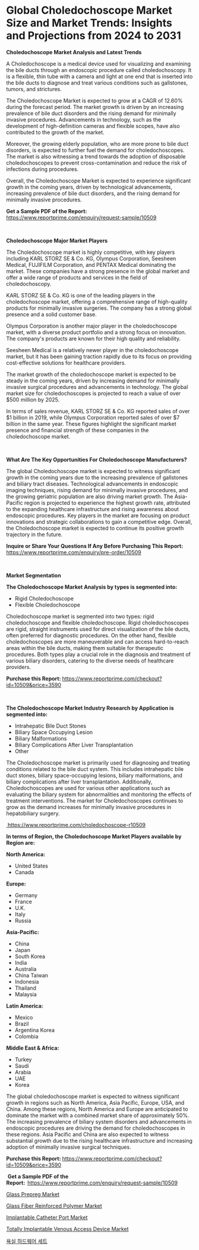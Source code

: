 <p><h1>Global Choledochoscope Market Size and Market Trends: Insights and Projections from 2024 to 2031</h1></p><p><strong>Choledochoscope Market Analysis and Latest Trends</strong></p>
<p><p>A Choledochoscope is a medical device used for visualizing and examining the bile ducts through an endoscopic procedure called choledochoscopy. It is a flexible, thin tube with a camera and light at one end that is inserted into the bile ducts to diagnose and treat various conditions such as gallstones, tumors, and strictures.</p><p>The Choledochoscope Market is expected to grow at a CAGR of 12.60% during the forecast period. The market growth is driven by an increasing prevalence of bile duct disorders and the rising demand for minimally invasive procedures. Advancements in technology, such as the development of high-definition cameras and flexible scopes, have also contributed to the growth of the market.</p><p>Moreover, the growing elderly population, who are more prone to bile duct disorders, is expected to further fuel the demand for choledochoscopes. The market is also witnessing a trend towards the adoption of disposable choledochoscopes to prevent cross-contamination and reduce the risk of infections during procedures.</p><p>Overall, the Choledochoscope Market is expected to experience significant growth in the coming years, driven by technological advancements, increasing prevalence of bile duct disorders, and the rising demand for minimally invasive procedures.</p></p>
<p><strong>Get a Sample PDF of the Report:&nbsp;</strong> <a href="https://www.reportprime.com/enquiry/request-sample/10509">https://www.reportprime.com/enquiry/request-sample/10509</a></p>
<p>&nbsp;</p>
<p><strong>Choledochoscope Major Market Players</strong></p>
<p><p>The Choledochoscope market is highly competitive, with key players including KARL STORZ SE & Co. KG, Olympus Corporation, Seesheen Medical, FUJIFILM Corporation, and PENTAX Medical dominating the market. These companies have a strong presence in the global market and offer a wide range of products and services in the field of choledochoscopy.</p><p>KARL STORZ SE & Co. KG is one of the leading players in the choledochoscope market, offering a comprehensive range of high-quality products for minimally invasive surgeries. The company has a strong global presence and a solid customer base.</p><p>Olympus Corporation is another major player in the choledochoscope market, with a diverse product portfolio and a strong focus on innovation. The company's products are known for their high quality and reliability.</p><p>Seesheen Medical is a relatively newer player in the choledochoscope market, but it has been gaining traction rapidly due to its focus on providing cost-effective solutions for healthcare providers.</p><p>The market growth of the choledochoscope market is expected to be steady in the coming years, driven by increasing demand for minimally invasive surgical procedures and advancements in technology. The global market size for choledochoscopes is projected to reach a value of over $500 million by 2025.</p><p>In terms of sales revenue, KARL STORZ SE & Co. KG reported sales of over $1 billion in 2019, while Olympus Corporation reported sales of over $7 billion in the same year. These figures highlight the significant market presence and financial strength of these companies in the choledochoscope market.</p></p>
<p>&nbsp;</p>
<p><strong>What Are The Key Opportunities For Choledochoscope Manufacturers?</strong></p>
<p><p>The global Choledochoscope market is expected to witness significant growth in the coming years due to the increasing prevalence of gallstones and biliary tract diseases. Technological advancements in endoscopic imaging techniques, rising demand for minimally invasive procedures, and the growing geriatric population are also driving market growth. The Asia-Pacific region is projected to experience the highest growth rate, attributed to the expanding healthcare infrastructure and rising awareness about endoscopic procedures. Key players in the market are focusing on product innovations and strategic collaborations to gain a competitive edge. Overall, the Choledochoscope market is expected to continue its positive growth trajectory in the future.</p></p>
<p><strong>Inquire or Share Your Questions If Any Before Purchasing This Report:</strong> <a href="https://www.reportprime.com/enquiry/pre-order/10509">https://www.reportprime.com/enquiry/pre-order/10509</a></p>
<p>&nbsp;</p>
<p><strong>Market Segmentation</strong></p>
<p><strong>The Choledochoscope Market Analysis by types is segmented into:</strong></p>
<p><ul><li>Rigid Choledochoscope</li><li>Flexible Choledochoscope</li></ul></p>
<p><p>Choledochoscope market is segmented into two types: rigid choledochoscope and flexible choledochoscope. Rigid choledochoscopes are rigid, straight instruments used for direct visualization of the bile ducts, often preferred for diagnostic procedures. On the other hand, flexible choledochoscopes are more maneuverable and can access hard-to-reach areas within the bile ducts, making them suitable for therapeutic procedures. Both types play a crucial role in the diagnosis and treatment of various biliary disorders, catering to the diverse needs of healthcare providers.</p></p>
<p><strong>Purchase this Report:&nbsp;</strong><a href="https://www.reportprime.com/checkout?id=10509&price=3590">https://www.reportprime.com/checkout?id=10509&price=3590</a></p>
<p>&nbsp;</p>
<p><strong>The Choledochoscope Market Industry Research by Application is segmented into:</strong></p>
<p><ul><li>Intrahepatic Bile Duct Stones</li><li>Biliary Space Occupying Lesion</li><li>Biliary Malformations</li><li>Biliary Complications After Liver Transplantation</li><li>Other</li></ul></p>
<p><p>The Choledochoscope market is primarily used for diagnosing and treating conditions related to the bile duct system. This includes intrahepatic bile duct stones, biliary space-occupying lesions, biliary malformations, and biliary complications after liver transplantation. Additionally, Choledochoscopes are used for various other applications such as evaluating the biliary system for abnormalities and monitoring the effects of treatment interventions. The market for Choledochoscopes continues to grow as the demand increases for minimally invasive procedures in hepatobiliary surgery.</p></p>
<p><a href="https://www.reportprime.com/choledochoscope-r10509">&nbsp;https://www.reportprime.com/choledochoscope-r10509</a></p>
<p><strong>In terms of Region, the Choledochoscope Market Players available by Region are:</strong></p>
<p>
    <p> <strong> North America: </strong>
        <ul>
            <li>United States</li>
            <li>Canada</li>
        </ul>
        </p> 
    <p> <strong> Europe: </strong>
        <ul>
            <li>Germany</li>
            <li>France</li>
            <li>U.K.</li>
            <li>Italy</li>
            <li>Russia</li>
        </ul>
        </p> 
    <p> <strong> Asia-Pacific: </strong>
        <ul>
            <li>China</li>
            <li>Japan</li>
            <li>South Korea</li>
            <li>India</li>
            <li>Australia</li>
            <li>China Taiwan</li>
            <li>Indonesia</li>
            <li>Thailand</li>
            <li>Malaysia</li>
        </ul>
        </p> 
    <p> <strong> Latin America: </strong>
        <ul>
            <li>Mexico</li>
            <li>Brazil</li>
            <li>Argentina Korea</li>
            <li>Colombia</li>
        </ul>
        </p> 
    <p> <strong> Middle East & Africa: </strong>
        <ul>
            <li>Turkey</li>
            <li>Saudi</li>
            <li>Arabia</li>
            <li>UAE</li>
            <li>Korea</li>
        </ul>
    </p>
    </p>
<p><p>The global choledochoscope market is expected to witness significant growth in regions such as North America, Asia Pacific, Europe, USA, and China. Among these regions, North America and Europe are anticipated to dominate the market with a combined market share of approximately 50%. The increasing prevalence of biliary system disorders and advancements in endoscopic procedures are driving the demand for choledochoscopes in these regions. Asia Pacific and China are also expected to witness substantial growth due to the rising healthcare infrastructure and increasing adoption of minimally invasive surgical techniques.</p></p>
<p><strong>Purchase this Report: </strong><a href="https://www.reportprime.com/checkout?id=10509&price=3590">https://www.reportprime.com/checkout?id=10509&price=3590</a></p>
<p>&nbsp;<strong>Get a Sample PDF of the Report:&nbsp;&nbsp;</strong><a href="https://www.reportprime.com/enquiry/request-sample/10509">https://www.reportprime.com/enquiry/request-sample/10509</a></p>
<p><strong></strong></p>
<p><p><a href="https://issuu.com/reportprime-2/docs/glass-prepreg-market-size-2030.pptx">Glass Prepreg Market</a></p><p><a href="https://issuu.com/reportprime-2/docs/glass-fiber-reinforced-polymer-market-size-2030.pp">Glass Fiber Reinforced Polymer Market</a></p><p><a href="https://github.com/wusalecollins540tpqoz/Market-Research-Report-List-2/blob/main/implantable-catheter-port-market.md">Implantable Catheter Port Market</a></p><p><a href="https://github.com/pjcfca/Market-Research-Report-List-2/blob/main/totally-implantable-venous-access-device-market.md">Totally Implantable Venous Access Device Market</a></p><p><a href="https://github.com/royErdmtyan906778/Market-Research-Report-List-1/blob/main/291630221929.md">욕실 하드웨어 세트</a></p></p>